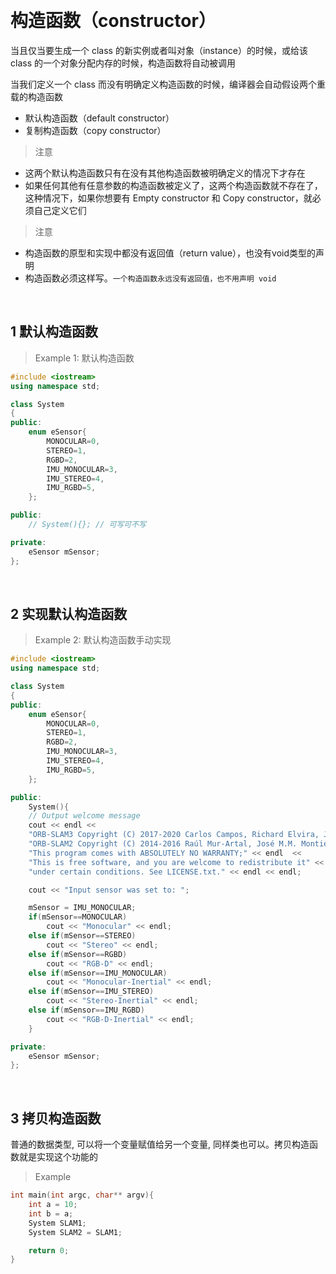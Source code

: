 
&emsp;
# 构造函数（constructor）
当且仅当要生成一个 class 的新实例或者叫对象（instance）的时候，或给该 class 的一个对象分配内存的时候，构造函数将自动被调用

当我们定义一个 class 而没有明确定义构造函数的时候，编译器会自动假设两个重载的构造函数
- 默认构造函数（default constructor）
- 复制构造函数（copy constructor）


>注意 
- 这两个默认构造函数只有在没有其他构造函数被明确定义的情况下才存在
- 如果任何其他有任意参数的构造函数被定义了，这两个构造函数就不存在了，这种情况下，如果你想要有 Empty constructor 和 Copy constructor，就必须自己定义它们
>注意
- 构造函数的原型和实现中都没有返回值（return value），也没有void类型的声明
- 构造函数必须这样写。`一个构造函数永远没有返回值，也不用声明 void`

&emsp;
## 1 默认构造函数
>Example 1: 默认构造函数
```c++
#include <iostream>
using namespace std;

class System
{
public:
    enum eSensor{
        MONOCULAR=0,
        STEREO=1,
        RGBD=2,
        IMU_MONOCULAR=3,
        IMU_STEREO=4,
        IMU_RGBD=5,
    };

public:
    // System(){}; // 可写可不写

private:
    eSensor mSensor;
};
```

&emsp;
## 2 实现默认构造函数
>Example 2: 默认构造函数手动实现
```c++
#include <iostream>
using namespace std;

class System
{
public:
    enum eSensor{
        MONOCULAR=0,
        STEREO=1,
        RGBD=2,
        IMU_MONOCULAR=3,
        IMU_STEREO=4,
        IMU_RGBD=5,
    };

public:
    System(){
    // Output welcome message
    cout << endl <<
    "ORB-SLAM3 Copyright (C) 2017-2020 Carlos Campos, Richard Elvira, Juan J. Gómez, José M.M. Montiel and Juan D. Tardós, University of Zaragoza." << endl <<
    "ORB-SLAM2 Copyright (C) 2014-2016 Raúl Mur-Artal, José M.M. Montiel and Juan D. Tardós, University of Zaragoza." << endl <<
    "This program comes with ABSOLUTELY NO WARRANTY;" << endl  <<
    "This is free software, and you are welcome to redistribute it" << endl <<
    "under certain conditions. See LICENSE.txt." << endl << endl;

    cout << "Input sensor was set to: ";

    mSensor = IMU_MONOCULAR;
    if(mSensor==MONOCULAR)
        cout << "Monocular" << endl;
    else if(mSensor==STEREO)
        cout << "Stereo" << endl;
    else if(mSensor==RGBD)
        cout << "RGB-D" << endl;
    else if(mSensor==IMU_MONOCULAR)
        cout << "Monocular-Inertial" << endl;
    else if(mSensor==IMU_STEREO)
        cout << "Stereo-Inertial" << endl;
    else if(mSensor==IMU_RGBD)
        cout << "RGB-D-Inertial" << endl;
    }

private:
    eSensor mSensor;
};
```

&emsp;
## 3 拷贝构造函数

普通的数据类型, 可以将一个变量赋值给另一个变量, 同样类也可以。拷贝构造函数就是实现这个功能的
>Example
```c++
int main(int argc, char** argv){
    int a = 10;
    int b = a;
    System SLAM1;
    System SLAM2 = SLAM1;

    return 0;
}
```